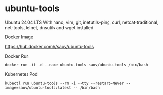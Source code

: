 # ubuntu-tools
Ubuntu 24.04 LTS With nano, vim, git, inetutils-ping, curl, netcat-traditional, net-tools, telnet, dnsutils and wget installed

Docker Image

https://hub.docker.com/r/saov/ubuntu-tools

Docker Run
```
docker run -it -d --name ubuntu-tools saov/ubuntu-tools /bin/bash
```

Kubernetes Pod
```
kubectl run ubuntu-tools --rm -i --tty --restart=Never --image=saov/ubuntu-tools:latest -- /bin/bash
```
